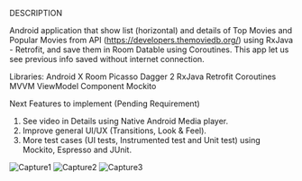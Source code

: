 DESCRIPTION

Android application that show list (horizontal) and details of Top Movies and Popular Movies from API (https://developers.themoviedb.org/) using RxJava - Retrofit,
and save them in Room Datable using Coroutines. This app let us see previous info saved without internet connection.

Libraries:
Android X
Room
Picasso
Dagger 2
RxJava
Retrofit
Coroutines
MVVM
ViewModel Component
Mockito

Next Features to implement (Pending Requirement)
1) See video in Details using Native Android Media player.
2) Improve general UI/UX (Transitions, Look & Feel).
3) More test cases (UI tests, Instrumented test and Unit test) using Mockito, Espresso and JUnit.

![Capture1](https://user-images.githubusercontent.com/18560308/111249081-bddcfb80-85d0-11eb-9281-aa58a738efcb.PNG)
![Capture2](https://user-images.githubusercontent.com/18560308/111249080-bd446500-85d0-11eb-8dcf-ad250c911ac4.PNG)
![Capture3](https://user-images.githubusercontent.com/18560308/111249084-bddcfb80-85d0-11eb-9c96-ad90f16171a8.PNG)
